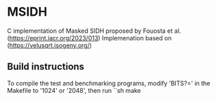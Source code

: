 # MSIDH
C implementation of Masked SIDH proposed by Fouosta et al. (https://eprint.iacr.org/2023/013)
Implemenation based on (https://velusqrt.isogeny.org/)

## Build instructions
To compile the test and benchmarking programs, modify 'BITS?=' in the Makefile to '1024' or '2048', then run
``sh
make
```
